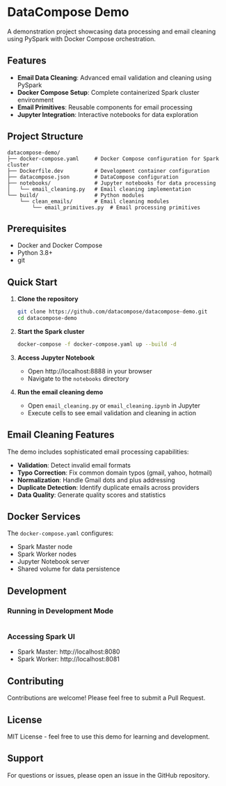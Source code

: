 # DataCompose Demo

A demonstration project showcasing data processing and email cleaning using PySpark with Docker Compose orchestration.

## Features

- **Email Data Cleaning**: Advanced email validation and cleaning using PySpark
- **Docker Compose Setup**: Complete containerized Spark cluster environment
- **Email Primitives**: Reusable components for email processing
- **Jupyter Integration**: Interactive notebooks for data exploration

## Project Structure

```
datacompose-demo/
├── docker-compose.yaml     # Docker Compose configuration for Spark cluster
├── Dockerfile.dev          # Development container configuration
├── datacompose.json        # DataCompose configuration
├── notebooks/              # Jupyter notebooks for data processing
│   └── email_cleaning.py   # Email cleaning implementation
└── build/                  # Python modules
    └── clean_emails/       # Email cleaning modules
        └── email_primitives.py  # Email processing primitives
```

## Prerequisites

- Docker and Docker Compose
- Python 3.8+
- git
## Quick Start

1. **Clone the repository**
   ```bash
   git clone https://github.com/datacompose/datacompose-demo.git
   cd datacompose-demo
   ```

2. **Start the Spark cluster**
   ```bash
   docker-compose -f docker-compose.yaml up --build -d
   ```

3. **Access Jupyter Notebook**
   - Open http://localhost:8888 in your browser
   - Navigate to the `notebooks` directory

4. **Run the email cleaning demo**
   - Open `email_cleaning.py` or `email_cleaning.ipynb` in Jupyter
   - Execute cells to see email validation and cleaning in action

## Email Cleaning Features

The demo includes sophisticated email processing capabilities:

- **Validation**: Detect invalid email formats
- **Typo Correction**: Fix common domain typos (gmail, yahoo, hotmail)
- **Normalization**: Handle Gmail dots and plus addressing
- **Duplicate Detection**: Identify duplicate emails across providers
- **Data Quality**: Generate quality scores and statistics

## Docker Services

The `docker-compose.yaml` configures:
- Spark Master node
- Spark Worker nodes
- Jupyter Notebook server
- Shared volume for data persistence

## Development

### Running in Development Mode

```bash
```

### Accessing Spark UI

- Spark Master: http://localhost:8080
- Spark Worker: http://localhost:8081

## Contributing

Contributions are welcome! Please feel free to submit a Pull Request.

## License

MIT License - feel free to use this demo for learning and development.

## Support

For questions or issues, please open an issue in the GitHub repository.